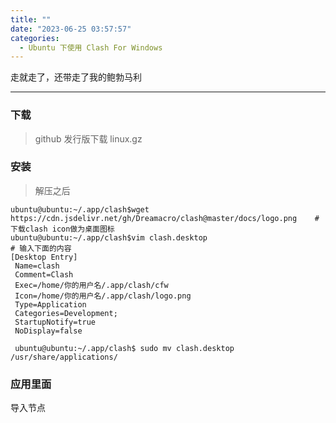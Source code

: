 ```yaml
---
title: ""
date: "2023-06-25 03:57:57"
categories:
  - Ubuntu 下使用 Clash For Windows
---
```


走就走了，还带走了我的鲍勃马利

---

### 下载

> github 发行版下载 linux.gz


### 安装

> 解压之后
````
ubuntu@ubuntu:~/.app/clash$wget https://cdn.jsdelivr.net/gh/Dreamacro/clash@master/docs/logo.png	# 下载clash icon做为桌面图标
ubuntu@ubuntu:~/.app/clash$vim clash.desktop
# 输入下面的内容
[Desktop Entry]
 Name=clash
 Comment=Clash
 Exec=/home/你的用户名/.app/clash/cfw
 Icon=/home/你的用户名/.app/clash/logo.png
 Type=Application
 Categories=Development;
 StartupNotify=true
 NoDisplay=false

 ubuntu@ubuntu:~/.app/clash$ sudo mv clash.desktop /usr/share/applications/
````

### 应用里面

导入节点
